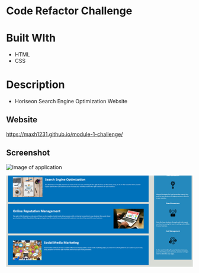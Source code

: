# Code Refactor Challenge

# Built WIth
* HTML
* CSS

# Description
* Horiseon Search Engine Optimization Website

## Website
https://maxh1231.github.io/module-1-challenge/

## Screenshot
![Image of application](https://github.com/maxh1231/module-1-challenge/blob/main/applicationscreenshot1.png?raw=true)

![Image of application](assets/images/applicationscreenshot2.png)